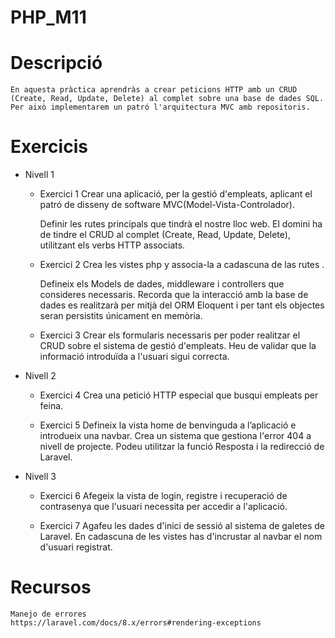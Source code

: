 # PHP_M11

# Descripció

    En aquesta pràctica aprendràs a crear peticions HTTP amb un CRUD (Create, Read, Update, Delete) al complet sobre una base de dades SQL. Per això implementarem un patró l'arquitectura MVC amb repositoris.

# Exercicis

- Nivell 1
    - Exercici 1
        Crear una aplicació, per la gestió d'empleats, aplicant el patró de disseny de software MVC(Model-Vista-Controlador). 

        Definir les rutes principals que tindrà el nostre lloc web. El domini ha de tindre el CRUD al complet (Create, Read, Update, Delete), utilitzant els verbs HTTP associats.

    - Exercici 2
        Crea les vistes php y associa-la a cadascuna de las rutes .

        Defineix els Models de dades, middleware i controllers que consideres necessaris. Recorda que la interacció amb la base de dades es realitzarà per mitjà del ORM Eloquent i per tant els objectes seran persistits únicament en memòria.

    - Exercici 3
        Crear els formularis necessaris per poder realitzar el CRUD sobre el sistema de gestió d'empleats. Heu de validar que la informació introduïda a l'usuari sigui correcta.

- Nivell 2
    - Exercici 4
        Crea una petició HTTP especial que busqui empleats per feina.

    - Exercici 5
        Defineix la vista home de benvinguda a l’aplicació e introdueix una navbar.
        Crea un sistema que gestiona l'error 404 a nivell de projecte. Podeu utilitzar la funció Resposta i la redirecció de Laravel.

- Nivell 3
    - Exercici 6
        Afegeix la vista de login, registre i recuperació de contrasenya que l'usuari necessita per accedir a l'aplicació.

    - Exercici 7
        Agafeu les dades d'inici de sessió al sistema de galetes de Laravel. En cadascuna de les vistes has d'incrustar al navbar el nom d'usuari registrat.

# Recursos
    Manejo de errores
    https://laravel.com/docs/8.x/errors#rendering-exceptions